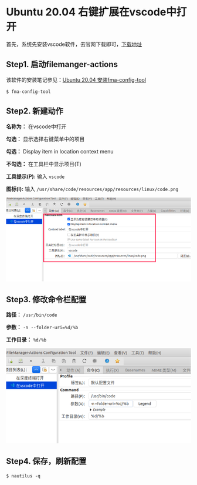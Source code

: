 # Ubuntu 20.04 右键扩展在vscode中打开

首先，系统先安装vscode软件，去官网下载即可，[下载地址](https://code.visualstudio.com/download)

## Step1. 启动filemanger-actions

该软件的安装笔记参见：[Ubuntu 20.04 安装fma-config-tool](../软件安装/安装fma-config-tool.md)

``` shell
$ fma-config-tool
```

## Step2. 新建动作

**名称为：** 在vscode中打开

**勾选：** 显示选择右键菜单中的项目

**勾选：** Display item in location context menu

**不勾选：** 在工具栏中显示项目(T)

**工具提示(P):** 输入 `vscode`

**图标(I):** 输入 `/usr/share/code/resources/app/resources/linux/code.png`

![fma-config-tool新建动作-在vscode中打开](assets/images/fma-config-tool新建动作-在vscode中打开.png)

## Step3. 修改命令栏配置

**路径：** `/usr/bin/code`

**参数：** `-n --folder-uri=%d/%b`

**工作目录：** `%d/%b`

![fma-config-tool修改命令-在vscode中打开](assets/images/fma-config-tool修改命令-在vscode中打开.png)

## Step4. 保存，刷新配置

``` shell
$ nautilus -q
```
